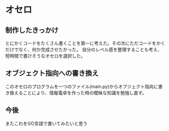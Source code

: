 # オセロ
## 制作したきっかけ
とにかくコードをたくさん書くことを第一に考えた。その次にただコードをかくだけでなく、何か完成させたかった。
自分のレベル感を整理することも考え、短時間で書けそうなオセロを選択した。
## オブジェクト指向への書き換え
このオセロのプログラムを一つのファイル(main.py)からオブジェクト指向に書き換えることにより、情報電卓を作った時の曖昧な知識を勉強し直す。
## 今後
またこれをGO言語で書いてみたいと思う
